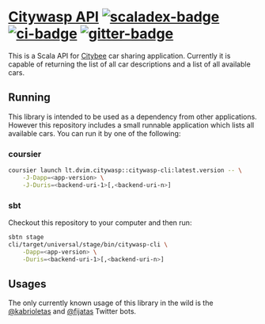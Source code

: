 # [Citywasp API][] [![scaladex-badge][]][scaladex] [![ci-badge][]][ci] [![gitter-badge][]][gitter]

[Citywasp API]:       https://github.com/2m/citywasp-api
[scaladex]:           https://index.scala-lang.org/2m/citywasp-api
[scaladex-badge]:     https://index.scala-lang.org/2m/citywasp-api/latest.svg
[ci]:                 https://github.com/2m/citywasp-api/actions
[ci-badge]:           https://github.com/2m/citywasp-api/workflows/ci/badge.svg
[gitter]:             https://gitter.im/2m/general
[gitter-badge]:       https://badges.gitter.im/2m/general.svg

This is a Scala API for [Citybee](https://www.citybee.lt) car sharing application. Currently it is capable of returning the list of all car descriptions and a list of all available cars.

## Running

This library is intended to be used as a dependency from other applications. However this repository includes a small runnable application which lists all available cars. You can run it by one of the following:

### coursier

```bash
coursier launch lt.dvim.citywasp::citywasp-cli:latest.version -- \
    -J-Dapp=<app-version> \
    -J-Duris=<backend-uri-1>[,<backend-uri-n>]
```

### sbt

Checkout this repository to your computer and then run:

```bash
sbtn stage
cli/target/universal/stage/bin/citywasp-cli \
    -Dapp=<app-version> \
    -Duris=<backend-uri-1>[,<backend-uri-n>]
```

## Usages

The only currently known usage of this library in the wild is the [@kabrioletas](https://twitter.com/kabrioletas) and [@fijatas](https://twitter.com/fijatas) Twitter bots.
